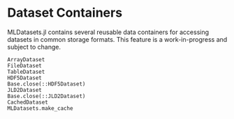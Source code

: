 # Dataset Containers

MLDatasets.jl contains several reusable data containers for accessing datasets in common storage formats. This feature is a work-in-progress and subject to change.

```@docs
ArrayDataset
FileDataset
TableDataset
HDF5Dataset
Base.close(::HDF5Dataset)
JLD2Dataset
Base.close(::JLD2Dataset)
CachedDataset
MLDatasets.make_cache
```
